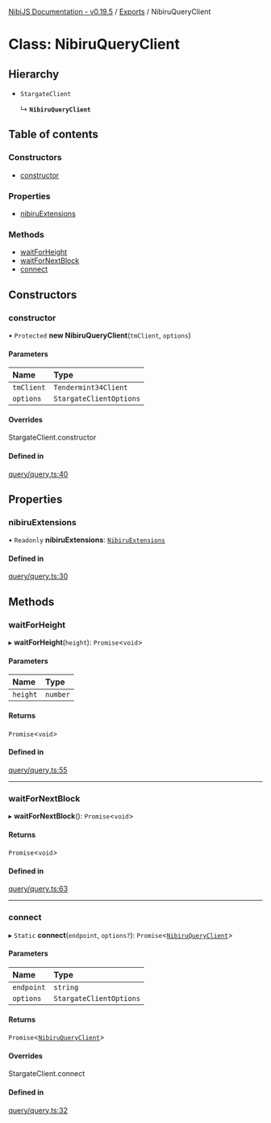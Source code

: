 [NibiJS Documentation - v0.19.5](../intro.md) / [Exports](../modules.md) / NibiruQueryClient

# Class: NibiruQueryClient

## Hierarchy

- `StargateClient`

  ↳ **`NibiruQueryClient`**

## Table of contents

### Constructors

- [constructor](NibiruQueryClient.md#constructor)

### Properties

- [nibiruExtensions](NibiruQueryClient.md#nibiruextensions)

### Methods

- [waitForHeight](NibiruQueryClient.md#waitforheight)
- [waitForNextBlock](NibiruQueryClient.md#waitfornextblock)
- [connect](NibiruQueryClient.md#connect)

## Constructors

### constructor

• `Protected` **new NibiruQueryClient**(`tmClient`, `options`)

#### Parameters

| Name | Type |
| :------ | :------ |
| `tmClient` | `Tendermint34Client` |
| `options` | `StargateClientOptions` |

#### Overrides

StargateClient.constructor

#### Defined in

[query/query.ts:40](https://github.com/NibiruChain/ts-sdk/blob/75477c4/packages/nibijs/src/query/query.ts#L40)

## Properties

### nibiruExtensions

• `Readonly` **nibiruExtensions**: [`NibiruExtensions`](../modules.md#nibiruextensions)

#### Defined in

[query/query.ts:30](https://github.com/NibiruChain/ts-sdk/blob/75477c4/packages/nibijs/src/query/query.ts#L30)

## Methods

### waitForHeight

▸ **waitForHeight**(`height`): `Promise`<`void`\>

#### Parameters

| Name | Type |
| :------ | :------ |
| `height` | `number` |

#### Returns

`Promise`<`void`\>

#### Defined in

[query/query.ts:55](https://github.com/NibiruChain/ts-sdk/blob/75477c4/packages/nibijs/src/query/query.ts#L55)

___

### waitForNextBlock

▸ **waitForNextBlock**(): `Promise`<`void`\>

#### Returns

`Promise`<`void`\>

#### Defined in

[query/query.ts:63](https://github.com/NibiruChain/ts-sdk/blob/75477c4/packages/nibijs/src/query/query.ts#L63)

___

### connect

▸ `Static` **connect**(`endpoint`, `options?`): `Promise`<[`NibiruQueryClient`](NibiruQueryClient.md)\>

#### Parameters

| Name | Type |
| :------ | :------ |
| `endpoint` | `string` |
| `options` | `StargateClientOptions` |

#### Returns

`Promise`<[`NibiruQueryClient`](NibiruQueryClient.md)\>

#### Overrides

StargateClient.connect

#### Defined in

[query/query.ts:32](https://github.com/NibiruChain/ts-sdk/blob/75477c4/packages/nibijs/src/query/query.ts#L32)
